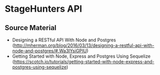 # StageHunters API

## Source Material
* Designing a RESTful API With Node and Postgres (http://mherman.org/blog/2016/03/13/designing-a-restful-api-with-node-and-postgres/#.Wa3IYsiGPIU)
* Getting Started with Node, Express and Postgres Using Sequelize (https://scotch.io/tutorials/getting-started-with-node-express-and-postgres-using-sequelize)
